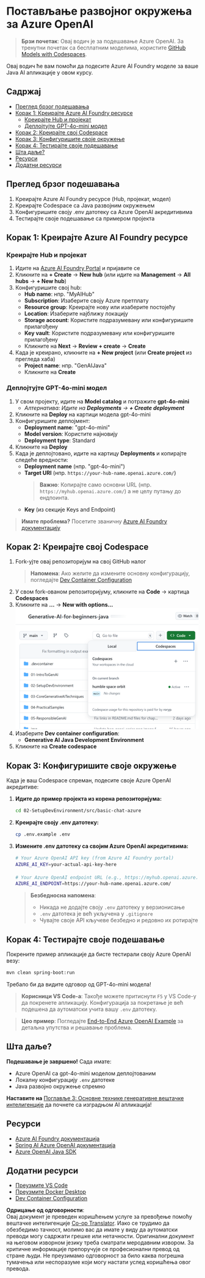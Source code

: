 <!--
CO_OP_TRANSLATOR_METADATA:
{
  "original_hash": "e00bbea0f95c611aa3bec676d23e8b43",
  "translation_date": "2025-07-21T21:05:34+00:00",
  "source_file": "02-SetupDevEnvironment/getting-started-azure-openai.md",
  "language_code": "sr"
}
-->
# Постављање развојног окружења за Azure OpenAI

> **Брзи почетак**: Овај водич је за подешавање Azure OpenAI. За тренутни почетак са бесплатним моделима, користите [GitHub Models with Codespaces](./README.md#quick-start-cloud).

Овај водич ће вам помоћи да подесите Azure AI Foundry моделе за ваше Java AI апликације у овом курсу.

## Садржај

- [Преглед брзог подешавања](../../../02-SetupDevEnvironment)
- [Корак 1: Креирајте Azure AI Foundry ресурсе](../../../02-SetupDevEnvironment)
  - [Креирајте Hub и пројекат](../../../02-SetupDevEnvironment)
  - [Деплојтујте GPT-4o-mini модел](../../../02-SetupDevEnvironment)
- [Корак 2: Креирајте свој Codespace](../../../02-SetupDevEnvironment)
- [Корак 3: Конфигуришите своје окружење](../../../02-SetupDevEnvironment)
- [Корак 4: Тестирајте своје подешавање](../../../02-SetupDevEnvironment)
- [Шта даље?](../../../02-SetupDevEnvironment)
- [Ресурси](../../../02-SetupDevEnvironment)
- [Додатни ресурси](../../../02-SetupDevEnvironment)

## Преглед брзог подешавања

1. Креирајте Azure AI Foundry ресурсе (Hub, пројекат, модел)
2. Креирајте Codespace са Java развојним окружењем
3. Конфигуришите своју .env датотеку са Azure OpenAI акредитивима
4. Тестирајте своје подешавање са примером пројекта

## Корак 1: Креирајте Azure AI Foundry ресурсе

### Креирајте Hub и пројекат

1. Идите на [Azure AI Foundry Portal](https://ai.azure.com/) и пријавите се
2. Кликните на **+ Create** → **New hub** (или идите на **Management** → **All hubs** → **+ New hub**)
3. Конфигуришите свој hub:
   - **Hub name**: нпр. "MyAIHub"
   - **Subscription**: Изаберите своју Azure претплату
   - **Resource group**: Креирајте нову или изаберите постојећу
   - **Location**: Изаберите најближу локацију
   - **Storage account**: Користите подразумевану или конфигуришите прилагођену
   - **Key vault**: Користите подразумевану или конфигуришите прилагођену
   - Кликните на **Next** → **Review + create** → **Create**
4. Када је креирано, кликните на **+ New project** (или **Create project** из прегледа хаба)
   - **Project name**: нпр. "GenAIJava"
   - Кликните на **Create**

### Деплојтујте GPT-4o-mini модел

1. У свом пројекту, идите на **Model catalog** и потражите **gpt-4o-mini**
   - *Алтернатива: Идите на **Deployments** → **+ Create deployment***
2. Кликните на **Deploy** на картици модела gpt-4o-mini
3. Конфигуришите деплојмент:
   - **Deployment name**: "gpt-4o-mini"
   - **Model version**: Користите најновију
   - **Deployment type**: Standard
4. Кликните на **Deploy**
5. Када је деплојтовано, идите на картицу **Deployments** и копирајте следеће вредности:
   - **Deployment name** (нпр. "gpt-4o-mini")
   - **Target URI** (нпр. `https://your-hub-name.openai.azure.com/`) 
      > **Важно**: Копирајте само основни URL (нпр. `https://myhub.openai.azure.com/`) а не целу путању до ендпоинта.
   - **Key** (из секције Keys and Endpoint)

> **Имате проблема?** Посетите званичну [Azure AI Foundry документацију](https://learn.microsoft.com/azure/ai-foundry/how-to/create-projects?tabs=ai-foundry&pivots=hub-project)

## Корак 2: Креирајте свој Codespace

1. Fork-ујте овај репозиторијум на свој GitHub налог
   > **Напомена**: Ако желите да измените основну конфигурацију, погледајте [Dev Container Configuration](../../../.devcontainer/devcontainer.json)
2. У свом fork-ованом репозиторијуму, кликните на **Code** → картица **Codespaces**
3. Кликните на **...** → **New with options...**
![creating a codespace with options](../../../translated_images/codespaces.9945ded8ceb431a58e8bee7f212e8c62b55733b7e302fd58194fadc95472fa3c.sr.png)
4. Изаберите **Dev container configuration**: 
   - **Generative AI Java Development Environment**
5. Кликните на **Create codespace**

## Корак 3: Конфигуришите своје окружење

Када је ваш Codespace спреман, подесите своје Azure OpenAI акредитиве:

1. **Идите до пример пројекта из корена репозиторијума:**
   ```bash
   cd 02-SetupDevEnvironment/src/basic-chat-azure
   ```

2. **Креирајте своју .env датотеку:**
   ```bash
   cp .env.example .env
   ```

3. **Измените .env датотеку са својим Azure OpenAI акредитивима:**
   ```bash
   # Your Azure OpenAI API key (from Azure AI Foundry portal)
   AZURE_AI_KEY=your-actual-api-key-here
   
   # Your Azure OpenAI endpoint URL (e.g., https://myhub.openai.azure.com/)
   AZURE_AI_ENDPOINT=https://your-hub-name.openai.azure.com/
   ```

   > **Безбедносна напомена**: 
   > - Никада не додајте своју `.env` датотеку у верзионисање
   > - `.env` датотека је већ укључена у `.gitignore`
   > - Чувајте своје API кључеве безбедно и редовно их ротирајте

## Корак 4: Тестирајте своје подешавање

Покрените пример апликације да бисте тестирали своју Azure OpenAI везу:

```bash
mvn clean spring-boot:run
```

Требало би да видите одговор од GPT-4o-mini модела!

> **Корисници VS Code-а**: Такође можете притиснути `F5` у VS Code-у да покренете апликацију. Конфигурација за покретање је већ подешена да аутоматски учита вашу `.env` датотеку.

> **Цео пример**: Погледајте [End-to-End Azure OpenAI Example](./src/basic-chat-azure/README.md) за детаљна упутства и решавање проблема.

## Шта даље?

**Подешавање је завршено!** Сада имате:
- Azure OpenAI са gpt-4o-mini моделом деплојтованим
- Локалну конфигурацију `.env` датотеке
- Java развојно окружење спремно

**Наставите на** [Поглавље 3: Основне технике генеративне вештачке интелигенције](../03-CoreGenerativeAITechniques/README.md) да почнете са изградњом AI апликација!

## Ресурси

- [Azure AI Foundry документација](https://learn.microsoft.com/azure/ai-services/)
- [Spring AI Azure OpenAI документација](https://docs.spring.io/spring-ai/reference/api/clients/azure-openai-chat.html)
- [Azure OpenAI Java SDK](https://learn.microsoft.com/java/api/overview/azure/ai-openai-readme)

## Додатни ресурси

- [Преузмите VS Code](https://code.visualstudio.com/Download)
- [Преузмите Docker Desktop](https://www.docker.com/products/docker-desktop)
- [Dev Container Configuration](../../../.devcontainer/devcontainer.json)

**Одрицање од одговорности**:  
Овај документ је преведен коришћењем услуге за превођење помоћу вештачке интелигенције [Co-op Translator](https://github.com/Azure/co-op-translator). Иако се трудимо да обезбедимо тачност, молимо вас да имате у виду да аутоматски преводи могу садржати грешке или нетачности. Оригинални документ на његовом изворном језику треба сматрати меродавним извором. За критичне информације препоручује се професионални превод од стране људи. Не преузимамо одговорност за било каква погрешна тумачења или неспоразуме који могу настати услед коришћења овог превода.